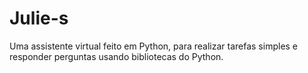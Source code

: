 # Julie-s
Uma assistente virtual feito em Python, para realizar tarefas simples e responder perguntas usando bibliotecas do Python.
